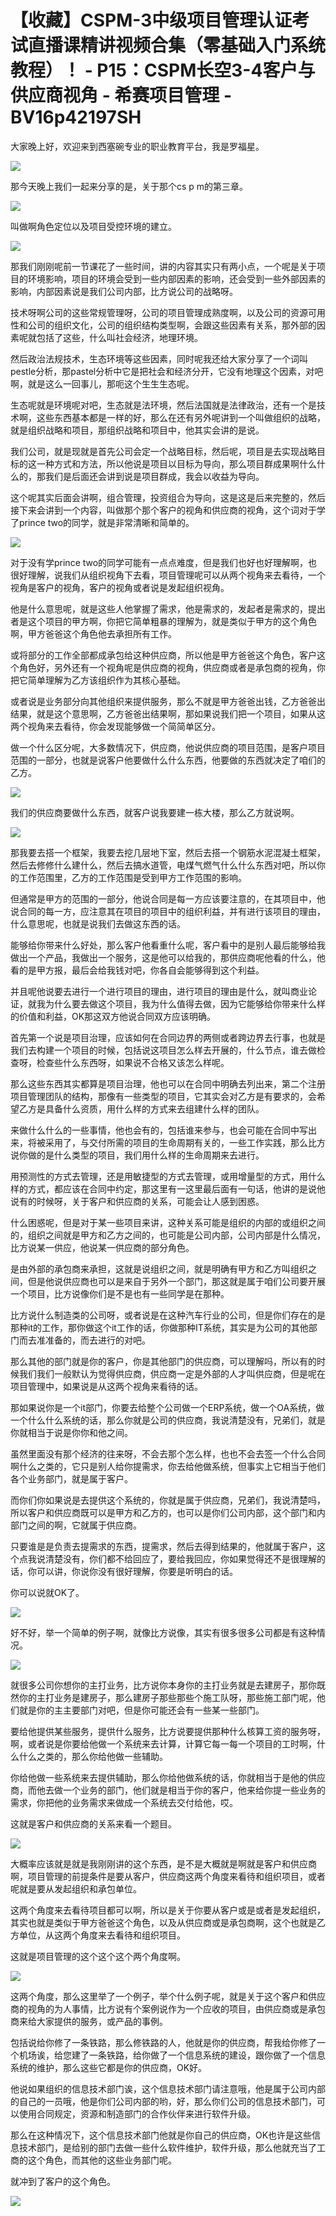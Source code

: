 # 【收藏】CSPM-3中级项目管理认证考试直播课精讲视频合集（零基础入门系统教程）！ - P15：CSPM长空3-4客户与供应商视角 - 希赛项目管理 - BV16p42197SH

大家晚上好，欢迎来到西塞碗专业的职业教育平台，我是罗福星。

![](img/5c3a692e680eba7fb967a37b4803a1a0_1.png)

那今天晚上我们一起来分享的是，关于那个cs p m的第三章。

![](img/5c3a692e680eba7fb967a37b4803a1a0_3.png)

叫做啊角色定位以及项目受控环境的建立。

![](img/5c3a692e680eba7fb967a37b4803a1a0_5.png)

那我们刚刚呢前一节课花了一些时间，讲的内容其实只有两小点，一个呢是关于项目的环境影响，项目的环境会受到一些内部因素的影响，还会受到一些外部因素的影响，内部因素说是我们公司内部，比方说公司的战略呀。

技术呀啊公司的这些常规管理呀，公司的项目管理成熟度啊，以及公司的资源可用性和公司的组织文化，公司的组织结构类型啊，会跟这些因素有关系，那外部的因素呢就包括了这些，什么叫社会经济，地理环境。

然后政治法规技术，生态环境等这些因素，同时呢我还给大家分享了一个词叫pestle分析，那pastel分析中它是把社会和经济分开，它没有地理这个因素，对吧啊，就是这么一回事儿，那呃这个生生生态呢。

生态呢就是环境呢对吧，生态就是法环境，然后法国就是法律政治，还有一个是技术啊，这些东西基本都是一样的好，那么在还有另外呢讲到一个叫做组织的战略，就是组织战略和项目，那组织战略和项目中，他其实会讲的是说。

我们公司，就是现就是首先公司会定一个战略目标，然后呢，项目是去实现战略目标的这一种方式和方法，所以他说是项目以目标为导向，那么项目群成果啊什么什么的，那我们是后面还会讲到说是项目群成，我会以收益为导向。

这个呢其实后面会讲啊，组合管理，投资组合为导向，这是这是后来完整的，然后接下来会讲到一个内容，叫做那个那个客户的视角和供应商的视角，这个词对于学了prince two的同学，就是非常清晰和简单的。



![](img/5c3a692e680eba7fb967a37b4803a1a0_7.png)

对于没有学prince two的同学可能有一点点难度，但是我们也好也好理解啊，也很好理解，说我们从组织视角下去看，项目管理呢可以从两个视角来去看待，一个视角是客户的视角，客户的视角或者说是发起组织视角。

他是什么意思呢，就是这些人他掌握了需求，他是需求的，发起者是需求的，提出者是这个项目的甲方啊，你把它简单粗暴的理解为，就是类似于甲方的这个角色啊，甲方爸爸这个角色他去承担所有工作。

或将部分的工作全部都成承包给这种供应商，所以他是甲方爸爸这个角色，客户这个角色好，另外还有一个视角呢是供应商的视角，供应商或者是承包商的视角，你把它简单理解为乙方该组织作为其核心基础。

或者说是业务部分向其他组织来提供服务，那么不就是甲方爸爸出钱，乙方爸爸出结果，就是这个意思啊，乙方爸爸出结果啊，那如果说我们把一个项目，如果从这两个视角来去看待，你会发现能够做一个简简单区分。

做一个什么区分呢，大多数情况下，供应商，他说供应商的项目范围，是客户项目范围的一部分，也就是说客户他要做什么什么东西，他要做的东西就决定了咱们的乙方。



![](img/5c3a692e680eba7fb967a37b4803a1a0_9.png)

我们的供应商要做什么东西，就客户说我要建一栋大楼，那么乙方就说啊。

![](img/5c3a692e680eba7fb967a37b4803a1a0_11.png)

那我要去搭一个框架，我要去挖几层地下室，然后去搭一个钢筋水泥混凝土框架，然后去修修什么建什么，然后去搞水道管，电煤气燃气什么什么东西对吧，所以你的工作范围里，乙方的工作范围是受到甲方工作范围的影响。

但通常是甲方的范围的一部分，他说合同是每一方应该要注意的，在其项目中，他说合同的每一方，应注意其在项目的项目中的组织利益，并有进行该项目的理由，什么意思呢，也就是说我们去做这东西的话。

能够给你带来什么好处，那么客户他看重什么呢，客户看中的是别人最后能够给我做出一个产品，我做出一个服务，这是他可以给我的，那供应商呢他看的什么，他看的是甲方报，最后会给我钱对吧，你各自会能够得到这个利益。

并且呢他说要去进行一个进行项目的理由，进行项目的理由是什么，就叫商业论证，就我为什么要去做这个项目，我为什么值得去做，因为它能够给你带来什么样的价值和利益，OK那这双方他说合同双方应该明确。

首先第一个说是项目治理，应该如何在合同边界的两侧或者跨边界去行事，也就是我们去构建一个项目的时候，包括说这项目怎么样去开展的，什么节点，谁去做检查呀，检查些什么东西呀，如果说不合格又该怎么样呢。

那么这些东西其实都算是项目治理，他也可以在合同中明确去列出来，第二个注册项目管理团队的结构，那像有一些类型的项目，它其实会对乙方是有要求的，会希望乙方是具备什么资质，用什么样的方式来去组建什么样的团队。

来做什么什么的一些事情，他也会有的，包括谁来参与，也会可能在合同中写出来，将被采用了，与交付所需的项目的生命周期有关的，一些工作实践，那么比方说你做的是什么类型的项目，我们用什么样的生命周期来去进行。

用预测性的方式去管理，还是用敏捷型的方式去管理，或用增量型的方式，用什么样的方式，都应该在合同中约定，那这里有一这里最后面有一句话，他讲的是说他说有的时候呀，关于客户和供应商的关系，可能会让人感到困惑。

什么困惑呢，但是对于某一些项目来讲，这种关系可能是组织的内部的或组织之间的，组织之间就是甲方和乙方之间的，也可能是公司内部，公司内部是什么情况，比方说某一供应，他说某一供应商的部分角色。

是由外部的承包商来承担，这就是说组织之间，就是明确有甲方和乙方叫组织之间，但是他说供应商也可以是来自于另外一个部门，那这就是属于咱们公司要开展一个项目，比方说像你们是不是也有一些同学是在那种。

比方说什么制造类的公司呀，或者说是在这种汽车行业的公司，但是你们存在的是那种it的工作，那你做这个it工作的话，你做那种IT系统，其实是为公司的其他部门而去准准备的，而去进行的对吧。

那么其他的部门就是你的客户，你是其他部门的供应商，可以理解吗，所以有的时候我们我们一般默认为觉得供应商，供应商一定是外部的人才叫供应商，但是呢在项目管理中，如果说是从这两个视角来看待的话。

那如果说你是一个it部门，你要去给整个公司做一个ERP系统，做一个OA系统，做一个什么什么系统的话，那么你就是公司的供应商，我说清楚没有，兄弟们，就是你就相当于说是你你和他之间。

虽然里面没有那个经济的往来呀，不会去那个怎么样，也也不会去签一个什么合同啊什么之类的，它只是别人给你提需求，你去给他做系统，但事实上它相当于他们各个业务部门，就是属于客户。

而你们你如果说是去提供这个系统的，你就是属于供应商，兄弟们，我说清楚吗，所以客户和供应商既可以是甲方和乙方的，也可以是你们公司内部，这个部门和内部门之间的啊，它就属于供应商。

只要谁是是负责去提需求的东西，提需求，然后去得到结果的，他就属于客户，这个点我说清楚没有，你们都不给回应了，要给我回应，你如果觉得还不是很理解的话，你可以讲，你说你没有很好理解，你要是听明白的话。

你可以说就OK了。

![](img/5c3a692e680eba7fb967a37b4803a1a0_13.png)

好不好，举一个简单的例子啊，就像比方说像，其实有很多很多公司都是有这种情况。

![](img/5c3a692e680eba7fb967a37b4803a1a0_15.png)

就很多公司你想你的主打业务，比方说你本身你的主打业务就是去建房子，那你既然你的主打业务是建房子，那么建房子那些那些个施工队呀，那些施工部门呢，他们就是你的主主要部门对吧，但是你可能还会有一些某一些部门。

要给他提供某些服务，提供什么服务，比方说要提供那种什么核算工资的服务呀，啊，或者说是你要给他做一个系统来去计算，计算它每一每一个项目的工时啊，什么什么之类的，那么你给他做一些辅助。

你给他做一些系统来去提供辅助，那么你给他做系统的话，你就相当于是他的供应商，而他去做一个业务的部门，他们就是相当于你的客户，他来给你提一些业务的需求，你把他的业务需求来做成一个系统去交付给他，哎。

这就是客户和供应商的关系来看一个题目。

![](img/5c3a692e680eba7fb967a37b4803a1a0_17.png)

大概率应该就是就是我刚刚讲的这个东西，是不是大概就是啊就是客户和供应商啊，项目管理的前提条件是要从客户，供应商这两个角度来看待和组织项目，或者呢就是要从发起组织和承包单位。

这两个角度来去看待项目都可以啊，所以是关于你要从客户或是或者是发起组织，其实也就是类似于甲方爸爸这个角色，以及从供应商或是承包商啊，这个也就是乙方单位，从这两个角度来去看待和组织项目。

这就是项目管理的这个这个这个两个角度啊。

![](img/5c3a692e680eba7fb967a37b4803a1a0_19.png)

这两个角度，那么这里举了一个例子，举个什么例子呢，就是关于这个客户和供应商的视角的为人事情，比方说有个案例说作为一个应收的项目，由供应商或是承包商来给大家提供的服务，或产品的事例。

包括说给你修了一条铁路，那么修铁路的人，他就是你的供应商，帮我给你修了一个机场诶，给您建了一条铁路，给你做了一个信息系统的建设，跟你做了一个信息系统的维护，那么这些它都是你的供应商，OK好。

他说如果组织的信息技术部门诶，这个信息技术部门请注意哦，他是属于公司内部的自己的一员哦，他是你们公司内部的哟，好，那么你们公司的信息技术部门，可以使用合同规定，资源和制造部门的合作伙伴来进行软件升级。

那么在这种情况下，这个信息技术部门他就是你自己的供应商，OK也许是这些信息技术部门，是给别的部门去做一些什么软件维护，软件升级，那么他就充当了工商的这个角色，而其他的这些业务部门呢。

就冲到了客户的这个角色。

![](img/5c3a692e680eba7fb967a37b4803a1a0_21.png)